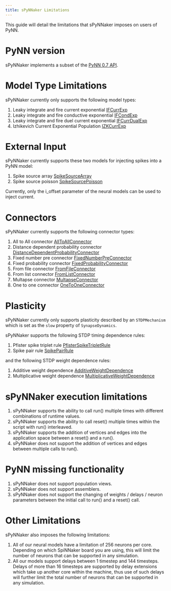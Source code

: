 ```yaml
---
title: sPyNNaker Limitations
---
```


This guide will detail the limitations that sPyNNaker imposes on users of PyNN.


# PyNN version

sPyNNaker implements a subset of the [PyNN 0.7 API](http://neuralensemble.org/trac/PyNN/wiki/API-0.7).


# Model Type Limitations

sPyNNaker currently only supports the following model types:

1. Leaky integrate and fire current exponential [IFCurrExp](https://github.com/SpiNNakerManchester/sPyNNaker/tree/2015.005/spynnaker/pyNN/models/neural_models/if_curr_exp.py)
1. Leaky integrate and fire conductive exponential [IFCondExp](https://github.com/SpiNNakerManchester/sPyNNaker/tree/2015.005/spynnaker/pyNN/models/neural_models/if_cond_exp.py) 
1. Leaky integrate and fire duel current exponential [IFCurrDualExp](https://github.com/SpiNNakerManchester/sPyNNaker/tree/2015.005/spynnaker/pyNN/models/neural_models/if_curr_dual_exp.py)
1. Izhikevich Current Exponential Population [IZKCurrExp](https://github.com/SpiNNakerManchester/sPyNNaker/tree/2015.005/spynnaker/pyNN/models/neural_models/izk_curr_exp.py)


# External Input

sPyNNaker currently supports these two models for injecting spikes into a PyNN model:

1. Spike source array [SpikeSourceArray](https://github.com/SpiNNakerManchester/sPyNNaker/tree/2015.005/spynnaker/pyNN/models/spike_source/spike_source_array.py)
1. Spike source poisson [SpikeSourcePoisson](https://github.com/SpiNNakerManchester/sPyNNaker/tree/2015.005/spynnaker/pyNN/models/spike_source/spike_source_poisson.py)

Currently, only the i_offset parameter of the neural models can be used to inject current.


# Connectors

sPyNNaker currently supports the following connector types:

1. All to All connector [AllToAllConnector](https://github.com/SpiNNakerManchester/sPyNNaker/tree/2015.005/spynnaker/pyNN/models/neural_projections/connectors/all_to_all_connector.py)
1. Distance dependent probability connector [DistanceDependentProbabilityConnector](https://github.com/SpiNNakerManchester/sPyNNaker/tree/2015.005/spynnaker/pyNN/models/neural_projections/connectors/distance_dependent_probability_connector.py)
1. Fixed number pre connector [FixedNumberPreConnector](https://github.com/SpiNNakerManchester/sPyNNaker/tree/2015.005/spynnaker/pyNN/models/neural_projections/connectors/fixed_number_pre_connector.py)
1. Fixed probability connector [FixedProbabilityConnector](https://github.com/SpiNNakerManchester/sPyNNaker/tree/2015.005/spynnaker/pyNN/models/neural_projections/connectors/fixed_probability_connector.py)
1. From file connector [FromFileConnector](https://github.com/SpiNNakerManchester/sPyNNaker/tree/2015.005/spynnaker/pyNN/models/neural_projections/connectors/from_file_connector.py)
1. From list connector [FromListConnector](https://github.com/SpiNNakerManchester/sPyNNaker/tree/2015.005/spynnaker/pyNN/models/neural_projections/connectors/from_list_connector.py)
1. Multapse connector [MultapseConnector](https://github.com/SpiNNakerManchester/sPyNNaker/tree/2015.005/spynnaker/pyNN/models/neural_projections/connectors/multapse_connector.py)
1. One to one connector [OneToOneConnector](https://github.com/SpiNNakerManchester/sPyNNaker/tree/2015.005/spynnaker/pyNN/models/neural_projections/connectors/one_to_one_connector.py)

# Plasticity

sPyNNaker currently only supports plasticity described by an ```STDPMechanism``` which is set as the ```slow``` property of ```SynapseDynamics```.

sPyNNaker supports the following STDP timing dependence rules:

1. Pfister spike triplet rule [PfisterSpikeTripletRule](https://github.com/SpiNNakerManchester/sPyNNaker/tree/2015.005/spynnaker/pyNN/models/neural_properties/synapse_dynamics/dependences/pfister_spike_triplet_time_dependence.py)
1. Spike pair rule [SpikePairRule](https://github.com/SpiNNakerManchester/sPyNNaker/tree/2015.005/spynnaker/pyNN/models/neural_properties/synapse_dynamics/dependences/spike_pair_time_dependency.py)

and the following STDP weight dependence rules:

1. Additive weight dependence [AdditiveWeightDependence](https://github.com/SpiNNakerManchester/sPyNNaker/tree/2015.005/spynnaker/pyNN/models/neural_properties/synapse_dynamics/dependences/additive_weight_dependence.py)
1. Multiplicative weight dependence [MultiplicativeWeightDependence](https://github.com/SpiNNakerManchester/sPyNNaker/tree/2015.005/spynnaker/pyNN/models/neural_properties/synapse_dynamics/dependences/multiplicative_weight_dependence.py)

# sPyNNaker execution limitations

1. sPyNNaker supports the ability to call run() multiple times with different combinations of runtime values. 
1. sPyNNaker supports the ability to call reset() multiple times within the script with run() interleaved.
1. sPyNNaker supports the addition of vertices and edges into the application space between a reset() and a run(). 
1. sPyNNaker does not support the addition of vertices and edges between multiple calls to run().

# PyNN missing functionality

1. sPyNNaker does not support population views.
1. sPyNNaker does not support assemblers.
1. sPyNNaker does not support the changing of weights / delays / neuron parameters between the initial call to run() and a reset() call.


# Other Limitations
sPyNNaker also imposes the following limitations:

1. All of our neural models have a limitation of 256 neurons per core.  Depending on which SpiNNaker board you are using, this will limit the number of neurons that can be supported in any simulation.
1. All our models support delays between 1 timestep and 144 timesteps.  Delays of more than 16 timesteps are supported by delay extensions which take up another core within the machine, thus use of such delays will further limit the total number of neurons that can be supported in any simulation.
